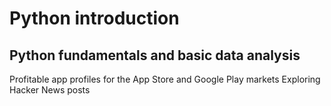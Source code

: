 # Python introduction
## Python fundamentals and basic data analysis

Profitable app profiles for the App Store and Google Play markets
Exploring Hacker News posts
